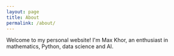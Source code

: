 ```yaml
---
layout: page
title: About
permalink: /about/
---
```


Welcome to my personal website! I'm Max Khor, an enthusiast in mathematics, Python, data science and AI.
